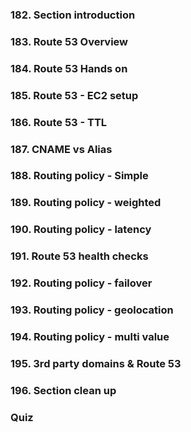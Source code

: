 ### 182. Section introduction 

### 183. Route 53 Overview

### 184. Route 53 Hands on

### 185. Route 53 - EC2 setup

### 186. Route 53 - TTL

### 187. CNAME vs Alias

### 188. Routing policy - Simple

### 189. Routing policy - weighted

### 190. Routing policy - latency

### 191. Route 53 health checks

### 192. Routing policy - failover

### 193. Routing policy - geolocation

### 194. Routing policy - multi value

### 195. 3rd party domains & Route 53

### 196. Section clean up

### Quiz